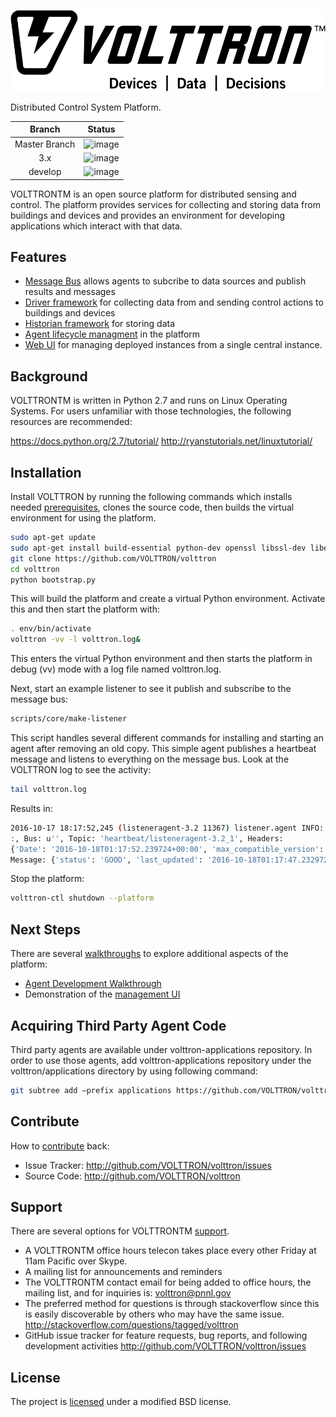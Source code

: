 ![image](docs/source/images/VOLLTRON_Logo_Black_Horizontal_with_Tagline.png)

Distributed Control System Platform.

|Branch|Status|
|:---:|---|
|Master Branch| ![image](https://travis-ci.org/VOLTTRON/volttron.svg?branch=master)|
|3.x| ![image](https://travis-ci.org/VOLTTRON/volttron.svg?branch=3.x)|
|develop| ![image](https://travis-ci.org/VOLTTRON/volttron.svg?branch=develop)|

VOLTTRONTM is an open source platform for distributed sensing and control. The platform provides services for collecting and storing data from buildings and devices and provides an environment for developing applications which interact with that data.

## Features

* [Message Bus](http://volttron.readthedocs.io/en/master/core_services/messagebus/index.html#messagebus-index) allows agents to subcribe to data sources and publish results and messages
* [Driver framework](http://volttron.readthedocs.io/en/master/core_services/drivers/index.html#volttron-driver-framework) for collecting data from and sending control actions to buildings and devices
* [Historian framework](http://volttron.readthedocs.io/en/master/core_services/historians/index.html#historian-index) for storing data
* [Agent lifecycle managment](http://volttron.readthedocs.io/en/master/core_services/control/AgentManagement.html#agentmanagement) in the platform
* [Web UI](http://volttron.readthedocs.io/en/master/core_services/service_agents/central_management/VOLTTRON-Central.html#volttron-central) for managing deployed instances from a single central instance.

## Background

VOLTTRONTM is written in Python 2.7 and runs on Linux Operating Systems. For users unfamiliar with those technologies, the following resources are recommended:

https://docs.python.org/2.7/tutorial/
http://ryanstutorials.net/linuxtutorial/

## Installation

Install VOLTTRON by running the following commands which installs needed [prerequisites](http://volttron.readthedocs.io/en/master/devguides/setup/VOLTTRON-Prerequisites.html#volttron-prerequisites), clones the source code, then builds the virtual environment for using the platform.

```sh
sudo apt-get update
sudo apt-get install build-essential python-dev openssl libssl-dev libevent-dev git
git clone https://github.com/VOLTTRON/volttron
cd volttron
python bootstrap.py
```

This will build the platform and create a virtual Python environment. Activate this and then start the platform with:

```sh
. env/bin/activate
volttron -vv -l volttron.log&
```

This enters the virtual Python environment and then starts the platform in debug (vv) mode with a log file named volttron.log.

Next, start an example listener to see it publish and subscribe to the message bus:

```sh
scripts/core/make-listener
```

This script handles several different commands for installing and starting an agent after removing an old copy. This simple agent publishes a heartbeat message and listens to everything on the message bus. Look at the VOLTTRON log to see the activity:

```sh
tail volttron.log
```
Results in:

```sh
2016-10-17 18:17:52,245 (listeneragent-3.2 11367) listener.agent INFO: Peer: 'pubsub', Sender: 'listeneragent-3.2_1'
:, Bus: u'', Topic: 'heartbeat/listeneragent-3.2_1', Headers:
{'Date': '2016-10-18T01:17:52.239724+00:00', 'max_compatible_version': u'', 'min_compatible_version': '3.0'},
Message: {'status': 'GOOD', 'last_updated': '2016-10-18T01:17:47.232972+00:00', 'context': 'hello'}
```

Stop the platform:

```sh
volttron-ctl shutdown --platform
```

## Next Steps
There are several [walkthroughs](http://volttron.readthedocs.io/en/master/devguides/index.html#devguides-index) to explore additional aspects of the platform:

* [Agent Development Walkthrough](http://volttron.readthedocs.io/en/master/devguides/agent_development/Agent-Development.html#agent-development)
* Demonstration of the [management UI](http://volttron.readthedocs.io/en/master/devguides/walkthroughs/VOLTTRON-Central-Demo.html#volttron-central-demo)

## Acquiring Third Party Agent Code
Third party agents are available under volttron-applications repository. In order to use those agents, add volttron-applications repository under the volttron/applications directory by using following command:

```sh
git subtree add –prefix applications https://github.com/VOLTTRON/volttron-applications.git develop –squash
```

## Contribute

How to [contribute](http://volttron.readthedocs.io/en/develop/contributing.html) back:

* Issue Tracker: http://github.com/VOLTTRON/volttron/issues
* Source Code: http://github.com/VOLTTRON/volttron

## Support
There are several options for VOLTTRONTM [support](http://volttron.readthedocs.io/en/master/community_resources/index.html#volttron-community).

* A VOLTTRONTM office hours telecon takes place every other Friday at 11am Pacific over Skype.
* A mailing list for announcements and reminders
* The VOLTTRONTM contact email for being added to office hours, the mailing list, and for inquiries is: volttron@pnnl.gov
* The preferred method for questions is through stackoverflow since this is easily discoverable by others who may have the same issue. http://stackoverflow.com/questions/tagged/volttron
* GitHub issue tracker for feature requests, bug reports, and following development activities http://github.com/VOLTTRON/volttron/issues

## License
The project is [licensed](TERMS.md) under a modified BSD license.

